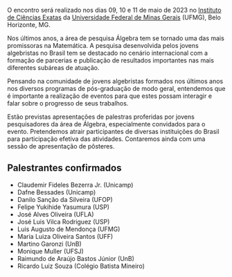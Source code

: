O encontro será realizado nos dias 09, 10 e 11 de maio de 2023 no [Instituto de Ciências Exatas](https://www.icex.ufmg.br) da [Universidade Federal de Minas Gerais](https://ufmg.br) (UFMG), Belo Horizonte, MG.

Nos últimos anos, a área de pesquisa Álgebra tem se tornado uma das mais promissoras na Matemática. A pesquisa desenvolvida pelos jovens algebristas no Brasil tem se destacado no cenário internacional com a formação de parcerias e publicação de resultados importantes nas mais diferentes subáreas de atuação.

Pensando na comunidade de jovens algebristas formados nos últimos anos nos diversos programas de pós-graduação de modo geral, entendemos que é importante a realização de eventos para que estes possam interagir e falar sobre o progresso de seus trabalhos. 

Estão previstas apresentações de palestras proferidas por jovens pesquisadores da área de Álgebra, especialmente convidados para o evento. Pretendemos atrair participantes de diversas instituições do Brasil para participação efetiva das atividades. Contaremos ainda com uma sessão de apresentação de pôsteres.


## Palestrantes confirmados

- Claudemir Fideles Bezerra Jr. (Unicamp)
- Dafne Bessades (Unicamp)
- Danilo Sanção da Silveira (UFOP)
- Felipe Yukihide Yasumura (USP)
- José Alves Oliveira (UFLA)
- José Luis Vilca Rodriguez (USP)
- Luis Augusto de Mendonça (UFMG)
- Maria Luiza Oliveira Santos (UFF)
- Martino Garonzi (UnB)
- Monique Muller (UFSJ)
- Raimundo de Araújo Bastos Júnior (UnB)
- Ricardo Luiz Souza (Colégio Batista Mineiro)
